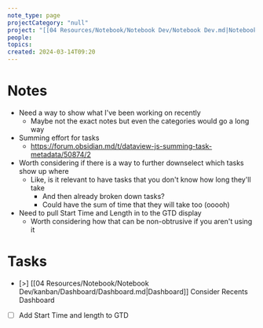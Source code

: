 ```yaml
---
note_type: page
projectCategory: "null"
project: "[[04 Resources/Notebook/Notebook Dev/Notebook Dev.md|Notebook Dev]]"
people: 
topics: 
created: 2024-03-14T09:20
---
```

# Notes
- Need a way to show what I've been working on recently
	- Maybe not the exact notes but even the categories would go a long way
- Summing effort for tasks
	- https://forum.obsidian.md/t/dataview-js-summing-task-metadata/50874/2
- Worth considering if there is a way to further downselect which tasks show up where
	- Like, is it relevant to have tasks that you don't know how long they'll take 
		- And then already broken down tasks?
		- Could have the sum of time that they will take too (ooooh)
- Need to pull Start Time and Length in to the GTD display 
	- Worth considering how that can be non-obtrusive if you aren't using it  
# Tasks
- [>] [[04 Resources/Notebook/Notebook Dev/kanban/Dashboard/Dashboard.md|Dashboard]] Consider Recents Dashboard
- [ ] Add Start Time and length to GTD